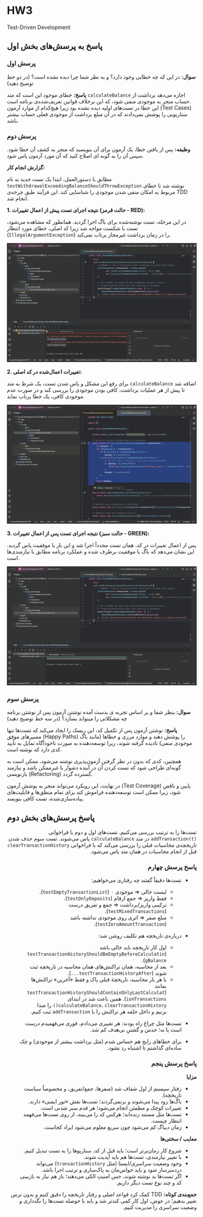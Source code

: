 # HW3
Test-Driven Development

## پاسخ به پرسش‌های بخش اول

### پرسش اول
**سوال:** در این که چه خطایی وجود دارد؟ و به نظر شما چرا دیده نشده است؟ (در دو خط توضیح دهید)

**پاسخ:**
خطای موجود این است که متد `calculateBalance` اجازه می‌دهد برداشت از حساب منجر به موجودی منفی شود، که این برخلاف قوانین تعریف‌شده‌ی برنامه است.  
این خطا در تست‌های اولیه دیده نشده بود زیرا هیچ‌کدام از موارد آزمون (Test Cases) سناریویی را پوشش نمی‌دادند که در آن مبلغ برداشت از موجودی فعلی حساب بیشتر باشد.

### پرسش دوم

**وظیفه:** پس از یافتن خطا، یک آزمون برای آن بنویسید که منجر به کشف آن خطا شود. سپس آن را به گونه ای اصلاح کنید که آن مورد آزمون پاس شود.

**گزارش انجام کار:**

مطابق با دستورالعمل، ابتدا یک تست جدید به نام `testWithdrawalExceedingBalanceShouldThrowException` نوشته شد تا خطای مربوط به امکان منفی شدن موجودی را شناسایی کند. این فرآیند طبق چرخه‌ی TDD انجام شد.

**1. نتیجه اجرای تست پیش از اعمال تغییرات (حالت قرمز - RED):**

در این مرحله، تست نوشته‌شده برای باگ اجرا گردید. همانطور که مشاهده می‌شود، تست با شکست مواجه شد زیرا کد اصلی، خطای مورد انتظار (`IllegalArgumentException`) را در زمان برداشت غیرمجاز پرتاب نمی‌کند.

![نتیجه تست ناموفق](report-images/1.png)

**2. تغییرات اعمال‌شده در کد اصلی:**

برای رفع این مشکل و پاس شدن تست، یک شرط به متد `calculateBalance` اضافه شد تا پیش از هر عملیات برداشت، کافی بودن موجودی را بررسی کند و در صورت عدم موجودی کافی، یک خطا پرتاب نماید.

![کد اعمال شده برای رفع خطا](report-images/2.png)

**3. نتیجه اجرای تست پس از اعمال تغییرات (حالت سبز - GREEN):**

پس از اعمال تغییرات در کد، همان تست مجدداً اجرا شد و این بار با موفقیت پاس گردید. این نشان می‌دهد که باگ با موفقیت برطرف شده و عملکرد برنامه مطابق با نیازمندی‌ها است.

![نتیجه تست موفق](report-images/3.png)

### پرسش سوم
**سوال:** بنظر شما و بر اساس تجربه ی بدست آمده نوشتن آزمون پس از نوشتن برنامه چه مشکلاتی را میتواند بسازد؟ (در سه خط توضیح دهید)

**پاسخ:**
نوشتن آزمون پس از تکمیل کد، این ریسک را ایجاد می‌کند که تست‌ها تنها مسیرهای موفق (Happy Paths) را پوشش دهند و موارد مرزی و خطاها (مانند باگ موجودی منفی) نادیده گرفته شوند، زیرا توسعه‌دهنده به صورت ناخودآگاه تمایل به تأیید کدی دارد که نوشته است.

همچنین، کدی که بدون در نظر گرفتن آزمون‌پذیری نوشته می‌شود، ممکن است به گونه‌ای طراحی شود که تست کردن آن در آینده دشوار یا غیرممکن باشد و نیازمند بازنویسی (Refactoring) گسترده گردد.

در نهایت، این رویکرد می‌تواند منجر به پوشش آزمون (Test Coverage) پایین و ناقص شود، زیرا ممکن است توسعه‌دهنده فراموش کند برای تمام منطق‌ها و قابلیت‌های پیاده‌سازی‌شده، تست کافی بنویسد.

## پاسخ پرسش‌های بخش دوم
<div dir="rtl">
تست‌ها را به ترتیب بررسی می‌کنیم. تست‌های اول و دوم با فراخوانی <code>addTransaction(t)</code> در متد <code>calculateBalance</code> پاس می‌شوند.
تست سوم حذف شدن تاریخچه‌ی محاسبات قبلی را بررسی می‌کند که با فراخوانی <code>clearTransactionHistory</code> قبل از انجام محاسبات در همان متد پاس می‌شود.
</div>

<div dir="rtl">

### پاسخ پرسش چهارم


* تست‌ها دقیقاً گفتند چه رفتاری می‌خواهیم:

  * لیست خالی ⇒ موجودی ۰ (`testEmptyTransactionList`).
  * فقط واریز ⇒ جمع ارقام (`testOnlyDeposits`).
  * ترکیبی واریز/برداشت ⇒ جمع و تفریق درست (`testMixedTransactions`).
  * مبلغ صفر ⇒ اثری روی موجودی نداشته باشد (`testZeroAmountTransaction`).
* درباره‌ی تاریخچه هم تکلیف روشن شد:

  * اول کار تاریخچه باید خالی باشد (`testTransactionHistoryShouldBeEmptyBeforeCalculatingBalance`).
  * بعد از محاسبه، همان تراکنش‌های همان محاسبه در تاریخچه ثبت شوند (`testTransactionHistoryAfter...`).
  * با هر بار محاسبه، تاریخچهٔ قبلی پاک و فقط «آخرین» تراکنش‌ها بمانند (`testTransactionHistoryShouldContainOnlyLastCalculationTransactions`).
    همین باعث شد در ابتدای `calculateBalance`، `clearTransactionHistory()` را صدا بزنیم و داخل حلقه هر تراکنش را با `addTransaction` ثبت کنیم.
* تست‌ها مثل چراغ راه بودند: هر تغییری می‌دادم، فوری می‌فهمیدم درست است یا نه؛ حدس و گشتنِ بی‌هدف کم شد.
* برای خطاهای رایج هم حساس شدم (مثل برداشت بیشتر از موجودی) و چک ساده‌ای گذاشتم تا اشتباه رد نشود.

### پاسخ پرسش پنجم


**مزایا**

* رفتار سیستم از اول شفاف شد (صفرها، جمع/تفریق، و مخصوصاً سیاست تاریخچه).
* باگ‌ها زود پیدا می‌شوند و برنمی‌گردند؛ تست‌ها نقش «تور ایمنی» دارند.
* تغییرات کوچک و مطمئن انجام می‌شود؛ هر قدم سبز شدنی است.
* تست‌ها مثل مستند زنده‌اند؛ هرکس کد را می‌بیند، از روی تست‌ها می‌فهمد انتظار چیست.
* زمان دیباگ کم می‌شود چون سریع معلوم می‌شود ایراد کجاست.

**معایب / سختی‌ها**

* شروع کار زمان‌برتر است؛ باید قبل از کد، سناریوها را به تست تبدیل کنیم.
* با تغییر نیازمندی، تست‌ها هم باید آپدیت شوند.
* وجود وضعیت سراسری/ایستا (مثل `transactionHistory`) می‌تواند دردسرساز شود و باید حواس‌مان به پاک‌سازی و ترتیب اجرا باشد.
* اگر تست‌ها بد نوشته شوند، حس امنیتِ الکی می‌دهند؛ باز هم نیاز به بازبینی کد و چند نوع تست دیگر داریم.

**جمع‌بندی کوتاه:**
TDD کمک کرد قواعد اصلی و رفتار تاریخچه را دقیق کنیم و بدون ترس تغییر بدهیم؛ در عوض، اول کار کمی کندتر شد و باید با حوصله تست‌ها را نگه‌داری و وضعیت سراسری را مدیریت کنیم.

</div>


